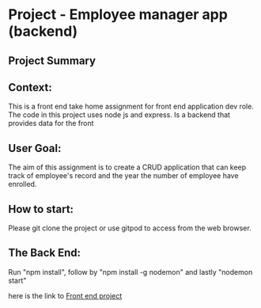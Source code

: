 # Project - Employee manager app (backend)


## Project Summary

## Context:

This is a front end take home assignment for front end application dev role.
The code in this project uses node js and express. Is a backend that provides data for the front

## User Goal:

The aim of this assignment is to create a CRUD application that can keep track of employee's record and the year the number of employee have enrolled.

## How to start:

Please git clone the project or use gitpod to access from the web browser. 

## The Back End:
Run "npm install", follow by "npm install -g nodemon" and lastly "nodemon
start" 

here is the link to [Front end project ](https://github.com/henryheyhey92/Employee_Manager_project)
